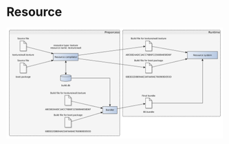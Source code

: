 # Resource

[![Resourc pipelinePrototyp](../img/resource_pipeline.png)](../img/resource_pipeline.png)
